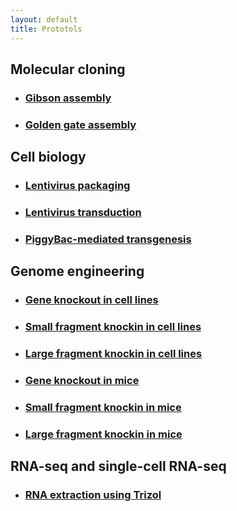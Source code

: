 ```yaml
---
layout: default
title: Prototols
---
```


## Molecular cloning

* ### [Gibson assembly](./gibson-assembly.html)
* ### [Golden gate assembly](./golden-gate-assembly.html)


## Cell biology

* ### [Lentivirus packaging](./lentivirus-packaging.html)
* ### [Lentivirus transduction](./lentivirus-transduction.html)
* ### [PiggyBac-mediated transgenesis](./piggybac-mediated-transgenesis.html)


## Genome engineering

* ### [Gene knockout in cell lines](./gene-knockout-in-cell-lines.html)
* ### [Small fragment knockin in cell lines](./small-fragment-knockin-in-cell-lines.html)
* ### [Large fragment knockin in cell lines](./large-fragment-knockin-in-cell-lines.html)
* ### [Gene knockout in mice](./gene-knockout-in-mice.html)
* ### [Small fragment knockin in mice](./small-fragment-knockin-in-mice.html)
* ### [Large fragment knockin in mice](./large-fragment-knockin-in-mice.html)


## RNA-seq and single-cell RNA-seq

* ### [RNA extraction using Trizol](./gene-knockout-in-cell-lines.html)
